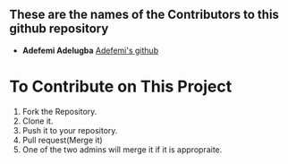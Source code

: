 ## These are the names of the Contributors to this github repository

* **Adefemi Adelugba** [Adefemi's github](https://github.com/khing-fm)

# To Contribute on This Project
1. Fork the Repository.
2. Clone it.
3. Push it to your repository.
4. Pull request(Merge it)
5. One of the two admins will merge it if it is appropraite.